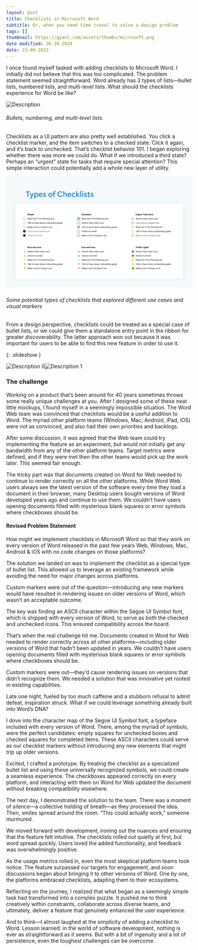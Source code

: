 ```yaml
---
layout: post
title: Checklists in Microsoft Word
subtitle: Or, when you need time travel to solve a design problem
tags: []
thumbnail: https://gyanl.com/assets/thumbs/microsoft.png
date modified: 26-10-2024
date: 23-09-2022
---
```


I once found myself tasked with adding checklists to Microsoft Word. I initially did not believe that this was too complicated. The problem statement seemed straightforward. Word already has 3 types of lists—bullet lists, numbered lists, and multi-level lists. What should the checklists experience for Word be like?

![Description](https://gyanl.com/assets/wordweb-bullets.png)

###### Bullets, numbering, and multi-level lists. 

Checklists as a UI pattern are also pretty well established. You click a checklist marker, and the item switches to a checked state. Click it again, and it’s back to unchecked. That’s checklist behavior 101. I began exploring whether there was more we could do. What if we introduced a third state? Perhaps an “urgent” state for tasks that require special attention? This simple interaction could potentially add a whole new layer of utility.

![Description](/assets/wordweb-checklist-types.png)

###### Some potential types of checklists that explored different use cases and visual markers

From a design perspective, checklists could be treated as a special case of bullet lists, or we could give them a standalone entry point in the ribbon for greater discoverability. The latter approach won out because it was important for users to be able to find this new feature in order to use it.

{: .slideshow }

![Description 0](https://gyanl.com/assets/wordweb-checklist-entry-0.png)![Description 1](https://gyanl.com/assets/wordweb-checklist-entry-1.png)

### The challenge

Working on a product that’s been around for 40 years sometimes throws some really unique challenges at you. After I designed some of these neat little mockups, I found myself in a seemingly impossible situation. The Word Web team was convinced that checklists would be a useful addition to Word. The myriad other platform teams (Windows, Mac, Android, iPad, iOS) were not as convinced, and also had their own priorities and backlogs.

After some discussion, it was agreed that the Web team could try implementing the feature as an experiment, but would not initially get any bandwidth from any of the other platform teams. Target metrics were defined, and if they were met then the other teams would pick up the work later. This seemed fair enough. 

The tricky part was that documents created on Word for Web needed to continue to render correctly on all the other platforms. While Word Web users always see the latest version of the software every time they load a document in their browser, many Desktop users bought versions of Word developed years ago and continue to use them. We couldn’t have users opening documents filled with mysterious blank squares or error symbols where checkboxes should be.

#### Revised Problem Statement

How might we implement checklists in Microsoft Word so that they work on every version of Word released in the past few years Web, Windows, Mac, Android & iOS with no code changes on those platforms?

The solution we landed on was to implement the checklist as a special type of bullet list. This allowed us to leverage an existing framework while avoiding the need for major changes across platforms. 

Custom markers were out of the question—introducing any new markers would have resulted in rendering issues on older versions of Word, which wasn’t an acceptable outcome.

The key was finding an ASCII character within the Segoe UI Symbol font, which is shipped with every version of Word, to serve as both the checked and unchecked icons. This ensured compatibility across the board. 

That’s when the real challenge hit me. Documents created in Word for Web needed to render correctly across all other platforms—including older versions of Word that hadn’t been updated in years. We couldn’t have users opening documents filled with mysterious blank squares or error symbols where checkboxes should be.

Custom markers were out—they’d cause rendering issues on versions that didn’t recognize them. We needed a solution that was innovative yet rooted in existing capabilities.

Late one night, fueled by too much caffeine and a stubborn refusal to admit defeat, inspiration struck. What if we could leverage something already built into Word’s DNA?

I dove into the character map of the Segoe UI Symbol font, a typeface included with every version of Word. There, among the myriad of symbols, were the perfect candidates: empty squares for unchecked boxes and checked squares for completed items. These ASCII characters could serve as our checklist markers without introducing any new elements that might trip up older versions.

Excited, I crafted a prototype. By treating the checklist as a specialized bullet list and using these universally recognized symbols, we could create a seamless experience. The checkboxes appeared correctly on every platform, and interacting with them on Word for Web updated the document without breaking compatibility elsewhere.

The next day, I demonstrated the solution to the team. There was a moment of silence—a collective holding of breath—as they processed the idea. Then, smiles spread around the room. “This could actually work,” someone murmured.

We moved forward with development, ironing out the nuances and ensuring that the feature felt intuitive. The checklists rolled out quietly at first, but word spread quickly. Users loved the added functionality, and feedback was overwhelmingly positive.

As the usage metrics rolled in, even the most skeptical platform teams took notice. The feature surpassed our targets for engagement, and soon discussions began about bringing it to other versions of Word. One by one, the platforms embraced checklists, adapting them to their ecosystems.

Reflecting on the journey, I realized that what began as a seemingly simple task had transformed into a complex puzzle. It pushed me to think creatively within constraints, collaborate across diverse teams, and ultimately, deliver a feature that genuinely enhanced the user experience.

And to think—I almost laughed at the simplicity of adding a checklist to Word. Lesson learned: in the world of software development, nothing is ever as straightforward as it seems. But with a bit of ingenuity and a lot of persistence, even the toughest challenges can be overcome.
